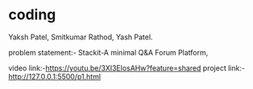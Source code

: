 # coding
Yaksh Patel, 
Smitkumar Rathod,
Yash Patel.

problem statement:-
Stackit-A minimal Q&A Forum Platform,

video link:-https://youtu.be/3XI3ElosAHw?feature=shared
project link:-http://127.0.0.1:5500/p1.html
